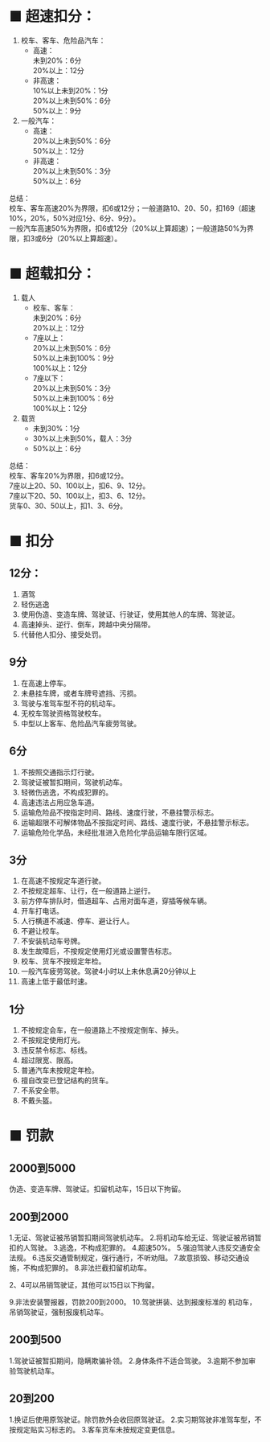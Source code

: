 # ■ 超速扣分：
1. 校车、客车、危险品汽车：
    * 高速：  
        未到20%：6分  
        20%以上：12分
    * 非高速：  
        10%以上未到20%：1分  
        20%以上未到50%：6分  
        50%以上：9分
2. 一般汽车：
    * 高速：  
        20%以上未到50%：6分  
        50%以上：12分
    * 非高速：  
        20%以上未到50%：3分  
        50%以上：6分  

总结：  
校车、客车高速20%为界限，扣6或12分；一般道路10、20、50，扣169（超速10%，20%，50%对应1分、6分、9分）。  
一般汽车高速50%为界限，扣6或12分（20%以上算超速）；一般道路50%为界限，扣3或6分（20%以上算超速）。

# ■ 超载扣分：
1. 载人
    * 校车、客车：  
        未到20%：6分  
        20%以上：12分
    * 7座以上：  
        20%以上未到50%：6分  
        50%以上未到100%：9分  
        100%以上：12分
    * 7座以下：  
        20%以上未到50%：3分  
        50%以上未到100%：6分  
        100%以上：12分
2. 载货
    * 未到30%：1分
    * 30%以上未到50%，载人：3分
    * 50%以上：6分

总结：  
校车、客车20%为界限，扣6或12分。  
7座以上20、50、100以上，扣6、9、12分。  
7座以下20、50、100以上，扣3、6、12分。  
货车0、30、50以上，扣1、3、6分。

# ■ 扣分
## 12分：
1. 酒驾
2. 轻伤逃逸
3. 使用伪造、变造车牌、驾驶证、行驶证，使用其他人的车牌、驾驶证。
4. 高速掉头、逆行、倒车，跨越中央分隔带。
5. 代替他人扣分、接受处罚。

## 9分
1. 在高速上停车。
2. 未悬挂车牌，或者车牌号遮挡、污损。
3. 驾驶与准驾车型不符的机动车。
4. 无校车驾驶资格驾驶校车。
5. 中型以上客车、危险品汽车疲劳驾驶。

## 6分
1. 不按照交通指示灯行驶。
2. 驾驶证被暂扣期间，驾驶机动车。
3. 轻微伤逃逸，不构成犯罪的。
4. 高速违法占用应急车道。
5. 运输危险品不按指定时间、路线、速度行驶，不悬挂警示标志。
6. 运输超限不可解体物品不按指定时间、路线、速度行驶，不悬挂警示标志。
7. 运输危险化学品，未经批准进入危险化学品运输车限行区域。

## 3分
1. 在高速不按规定车道行驶。
2. 不按规定超车、让行，在一般道路上逆行。
3. 前方停车排队时，借道超车、占用对面车道，穿插等候车辆。
4. 开车打电话。
5. 人行横道不减速、停车、避让行人。
6. 不避让校车。
7. 不安装机动车号牌。
8. 发生故障后，不按规定使用灯光或设置警告标志。
9. 校车、货车不按规定年检。
10. 一般汽车疲劳驾驶。驾驶4小时以上未休息满20分钟以上
11. 高速上低于最低时速。

## 1分
1. 不按规定会车，在一般道路上不按规定倒车、掉头。
2. 不按规定使用灯光。
3. 违反禁令标志、标线。
4. 超过限宽、限高。
5. 普通汽车未按规定年检。
6. 擅自改变已登记结构的货车。
7. 不系安全带。
8. 不戴头盔。

# ■ 罚款
## 2000到5000
伪造、变造车牌、驾驶证。扣留机动车，15日以下拘留。


## 200到2000
1.无证、驾驶证被吊销暂扣期间驾驶机动车。
2.将机动车给无证、驾驶证被吊销暂扣的人驾驶。
3.逃逸，不构成犯罪的。
4.超速50%。
5.强迫驾驶人违反交通安全法规。
6.违反交通管制规定，强行通行，不听劝阻。
7.故意损毁、移动交通设施，不构成犯罪的。
8.非法拦截扣留机动车。

2、4可以吊销驾驶证，其他可以15日以下拘留。

9.非法安装警报器，罚款200到2000。
10.驾驶拼装、达到报废标准的 机动车，吊销驾驶证，强制报废机动车。

## 200到500
1.驾驶证被暂扣期间，隐瞒欺骗补领。
2.身体条件不适合驾驶。
3.逾期不参加审验驾驶机动车。

## 20到200
1.换证后使用原驾驶证。除罚款外会收回原驾驶证。
2.实习期驾驶非准驾车型，不按规定贴实习标志的。
3.客车货车未按规定变更信息。